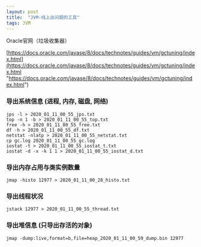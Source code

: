 ```yaml
---
layout: post
title:  "JVM-线上出问题的工具"
tags: JVM
---
```


Oracle官网（垃圾收集器）

[https://docs.oracle.com/javase/8/docs/technotes/guides/vm/gctuning/index.html](https://docs.oracle.com/javase/8/docs/technotes/guides/vm/gctuning/index.html "https://docs.oracle.com/javase/8/docs/technotes/guides/vm/gctuning/index.html")


### 导出系统信息 (进程, 内存, 磁盘, 网络)

    jps -l > 2020_01_11_00_55_jps.txt
    top -n 1 -b > 2020_01_11_00_55_top.txt
    free -h > 2020_01_11_00_55_free.txt
    df -h > 2020_01_11_00_55_df.txt
    netstat -nlatp > 2020_01_11_00_55_netstat.txt
    cp gc.log 2020_01_11_00_55_gc.log
    iostat -t > 2020_01_11_00_55_iostat_t.txt
    iostat -d -x -k 1 1 > 2020_01_11_00_55_iostat_d.txt
    
### 导出内存占用与类实例数量

    jmap -histo 12977 > 2020_01_11_00_28_histo.txt

###  导出线程状况

    jstack 12977 > 2020_01_11_00_55_thread.txt

### 导出堆信息 (只导出存活的对象)

    jmap -dump:live,format=b,file=heap_2020_01_11_00_59_dump.bin 12977